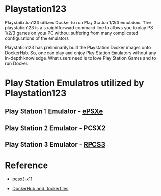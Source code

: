 # Playstation123

Playstaitation123 utilizes Docker to run Play Station 1/2/3 emulators. The playstation123 is a straightforward command line to allows you to play PS 1/2/3 games on your PC without suffering from many complicated configurations of the emulators. 

Playstation123 has preliminarily built the Playstation Docker images onto DockerHub. So, one can play and enjoy Play Station Emulators without any in-depth knowledge. What users need is to love Play Station Games and to run Docker.



# Play Station Emulatros utilized by Playstation123

## Play Station 1 Emulator - [ePSXe](http://epsxe.com)


## Play Station 2 Emulator - [PCSX2](https://pcsx2.net/)


## Play Station 3 Emulator - [RPCS3](https://rpcs3.net/)



# Reference

* [pcsx2-x11](https://hub.docker.com/r/andrewmackrodt/pcsx2-x11)

* [DockerHub and Dockerfiles](https://github.com/andrewmackrodt/dockerfiles)


